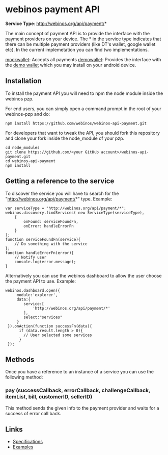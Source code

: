 # webinos payment API #

**Service Type**: http://webinos.org/api/payment/*

The main concept of payment API is to provide the interface with the payment providers on your device. The * in the service type indicates that there can be multiple payment providers (like DT's wallet, google wallet etc). In the current implemetation you can find two implementations.

[mockwallet](https://github.com/webinos/webinos-api-payment/blob/master/lib/payment.mockwallet.js): Accepts all payments
[demowallet](https://github.com/webinos/webinos-api-payment/blob/master/lib/payment.demowallet.js): Provides the interface with the [demo wallet](https://github.com/webinos-apps/android-demowallet) which you may install on your android device. 


## Installation ##

To install the payment API you will need to npm the node module inside the webinos pzp.

For end users, you can simply open a command prompt in the root of your webinos-pzp and do: 

	npm install https://github.com/webinos/webinos-api-payment.git

For developers that want to tweak the API, you should fork this repository and clone your fork inside the node_module of your pzp.

	cd node_modules
	git clone https://github.com/<your GitHub account>/webinos-api-payment.git
	cd webinos-api-payment
	npm install


## Getting a reference to the service ##

To discover the service you will have to search for the "http://webinos.org/api/payment/*" type. Example:

	var serviceType = "http://webinos.org/api/payment/*";
	webinos.discovery.findServices( new ServiceType(serviceType), 
		{ 
			onFound: serviceFoundFn, 
			onError: handleErrorFn
		}
	);
	function serviceFoundFn(service){
		// Do something with the service
	};
	function handleErrorFn(error){
		// Notify user
		console.log(error.message);
	}

Alternatively you can use the webinos dashboard to allow the user choose the payment API to use. Example:
 	
	webinos.dashboard.open({
         module:'explorer',
	     data:{
         	service:[
            	'http://webinos.org/api/payment/*'
         	],
            select:"services"
         }
     }).onAction(function successFn(data){
		  if (data.result.length > 0){
			// User selected some services
		  }
	 });

## Methods ##

Once you have a reference to an instance of a service you can use the following method:

### pay (successCallback, errorCallback, challengeCallback,  itemList,  bill,  customerID,  sellerID)

This method sends the given info to the payment provider and waits for a success of error call back.
                           

## Links ##

- [Specifications](http://dev.webinos.org/specifications/api/payment.html)
- [Examples](https://github.com/webinos/webinos-api-payment/wiki/Examples)

